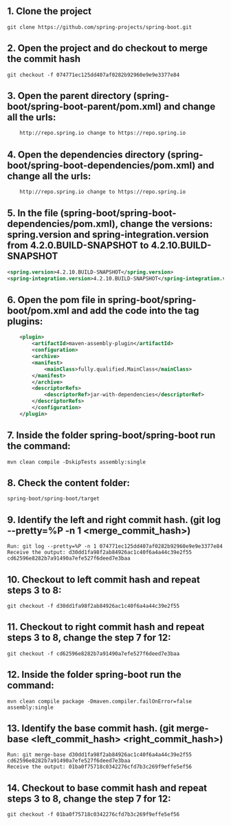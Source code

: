 ## 1. Clone the project 
    git clone https://github.com/spring-projects/spring-boot.git

## 2. Open the project and do checkout to merge the commit hash
    git checkout -f 074771ec125dd407af0282b92960e9e9e3377e84

## 3. Open the parent directory (spring-boot/spring-boot-parent/pom.xml) and change all the urls:
```xml
    http://repo.spring.io change to https://repo.spring.io
```

## 4. Open the dependencies directory (spring-boot/spring-boot-dependencies/pom.xml) and change all the urls:
```xml
    http://repo.spring.io change to https://repo.spring.io
```

## 5. In the file (spring-boot/spring-boot-dependencies/pom.xml), change the versions: spring.version and spring-integration.version from 4.2.0.BUILD-SNAPSHOT to 4.2.10.BUILD-SNAPSHOT
```xml
<spring.version>4.2.10.BUILD-SNAPSHOT</spring.version>
<spring-integration.version>4.2.10.BUILD-SNAPSHOT</spring-integration.version>
```

## 6. Open the pom file in spring-boot/spring-boot/pom.xml and add the code into the tag plugins:
```xml
    <plugin>
        <artifactId>maven-assembly-plugin</artifactId> 
        <configuration> 
        <archive> 
        <manifest> 
            <mainClass>fully.qualified.MainClass</mainClass> 
        </manifest> 
        </archive> 
        <descriptorRefs> 
            <descriptorRef>jar-with-dependencies</descriptorRef> 
        </descriptorRefs> 
        </configuration> 
    </plugin>
```

## 7. Inside the folder spring-boot/spring-boot run the command:
    mvn clean compile -DskipTests assembly:single

## 8. Check the content folder: 
    spring-boot/spring-boot/target

## 9. Identify the left and right commit hash. (git log --pretty=%P -n 1 <merge_commit_hash>)
    Run: git log --pretty=%P -n 1 074771ec125dd407af0282b92960e9e9e3377e84
    Receive the output: d30dd1fa98f2ab84926ac1c40f6a4a44c39e2f55 cd62596e8282b7a91490a7efe527f6deed7e3baa

## 10. Checkout to left commit hash and repeat steps 3 to 8:
    git checkout -f d30dd1fa98f2ab84926ac1c40f6a4a44c39e2f55

## 11. Checkout to right commit hash and repeat steps 3 to 8, change the step 7 for 12:
    git checkout -f cd62596e8282b7a91490a7efe527f6deed7e3baa

## 12. Inside the folder  spring-boot run the command:
    mvn clean compile package -Dmaven.compiler.failOnError=false assembly:single

## 13. Identify the base commit hash. (git merge-base <left_commit_hash> <right_commit_hash>)
    Run: git merge-base d30dd1fa98f2ab84926ac1c40f6a4a44c39e2f55 cd62596e8282b7a91490a7efe527f6deed7e3baa
    Receive the output: 01ba0f75718c0342276cfd7b3c269f9effe5ef56

## 14. Checkout to base commit hash and repeat steps 3 to 8, change the step 7 for 12:
    git checkout -f 01ba0f75718c0342276cfd7b3c269f9effe5ef56